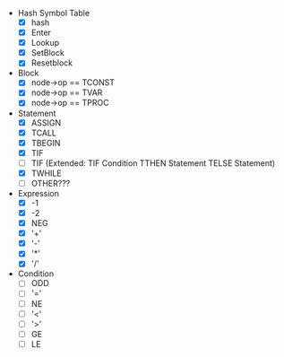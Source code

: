 
- Hash Symbol Table
  - [x] hash
  - [x] Enter
  - [x] Lookup
  - [x] SetBlock
  - [x] Resetblock
- Block
  - [x] node->op == TCONST
  - [x] node->op == TVAR
  - [x] node->op == TPROC
- Statement
  - [x] ASSIGN
  - [x] TCALL
  - [x] TBEGIN
  - [x] TIF
  - [ ] TIF (Extended: TIF Condition TTHEN Statement TELSE Statement)
  - [x] TWHILE
  - [ ] OTHER???
- Expression
  - [x] -1
  - [x] -2
  - [x] NEG
  - [x] '+'
  - [x] '-'
  - [x] '*'
  - [x] '/'
- Condition
  - [ ] ODD
  - [ ] '='
  - [ ] NE
  - [ ] '<'
  - [ ] '>'
  - [ ] GE
  - [ ] LE
